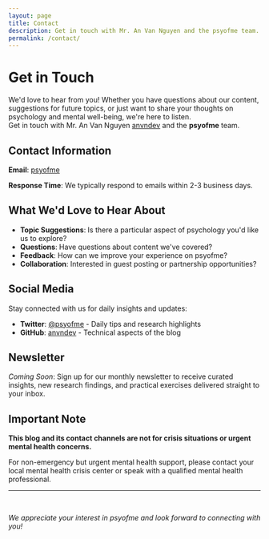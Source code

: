 ```yaml
---
layout: page
title: Contact
description: Get in touch with Mr. An Van Nguyen and the psyofme team.
permalink: /contact/
---
```



# Get in Touch

We'd love to hear from you! Whether you have questions about our content, suggestions for future topics, or just want to share your thoughts on psychology and mental well-being, we're here to listen. <br>
Get in touch with Mr. An Van Nguyen [anvndev](https://anvndev.github.io/) and the **psyofme** team.

## Contact Information

**Email**: [psyofme](mailto:psyofme@gmail.com)

**Response Time**: We typically respond to emails within 2-3 business days.

## What We'd Love to Hear About

- **Topic Suggestions**: Is there a particular aspect of psychology you'd like us to explore?
- **Questions**: Have questions about content we've covered?
- **Feedback**: How can we improve your experience on psyofme?
- **Collaboration**: Interested in guest posting or partnership opportunities?

## Social Media

Stay connected with us for daily insights and updates:

- **Twitter**: [@psyofme](https://x.com/psyofme) - Daily tips and research highlights
- **GitHub**: [anvndev](https://github.com/anvndev) - Technical aspects of the blog


## Newsletter

*Coming Soon*: Sign up for our monthly newsletter to receive curated insights, new research findings, and practical exercises delivered straight to your inbox.

## Important Note

**This blog and its contact channels are not for crisis situations or urgent mental health concerns.** 


For non-emergency but urgent mental health support, please contact your local mental health crisis center or speak with a qualified mental health professional.

---
<br>

*We appreciate your interest in psyofme and look forward to connecting with you!*